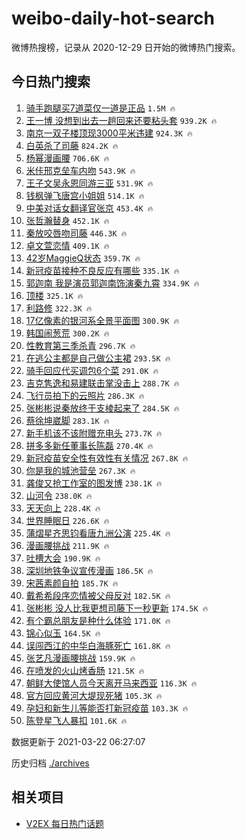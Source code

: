 # weibo-daily-hot-search

微博热搜榜，记录从 2020-12-29 日开始的微博热门搜索。

## 今日热门搜索

<!-- BEGIN -->

1. [骑手跑腿买7道菜仅一道是正品](https://s.weibo.com/weibo?q=%23%E9%AA%91%E6%89%8B%E8%B7%91%E8%85%BF%E4%B9%B07%E9%81%93%E8%8F%9C%E4%BB%85%E4%B8%80%E9%81%93%E6%98%AF%E6%AD%A3%E5%93%81%23&Refer=top) `1.5M 🔥`
1. [王一博 没想到出去一趟回来还要粘头套](https://s.weibo.com/weibo?q=%E7%8E%8B%E4%B8%80%E5%8D%9A%20%E6%B2%A1%E6%83%B3%E5%88%B0%E5%87%BA%E5%8E%BB%E4%B8%80%E8%B6%9F%E5%9B%9E%E6%9D%A5%E8%BF%98%E8%A6%81%E7%B2%98%E5%A4%B4%E5%A5%97&Refer=top) `939.2K 🔥`
1. [南京一双子楼顶现3000平米违建](https://s.weibo.com/weibo?q=%23%E5%8D%97%E4%BA%AC%E4%B8%80%E5%8F%8C%E5%AD%90%E6%A5%BC%E9%A1%B6%E7%8E%B03000%E5%B9%B3%E7%B1%B3%E8%BF%9D%E5%BB%BA%23&Refer=top) `924.3K 🔥`
1. [白英杀了司藤](https://s.weibo.com/weibo?q=%E7%99%BD%E8%8B%B1%E6%9D%80%E4%BA%86%E5%8F%B8%E8%97%A4&Refer=top) `824.2K 🔥`
1. [杨幂漫画腰](https://s.weibo.com/weibo?q=%23%E6%9D%A8%E5%B9%82%E6%BC%AB%E7%94%BB%E8%85%B0%23&Refer=top) `706.6K 🔥`
1. [米佧邢克垒车内吻](https://s.weibo.com/weibo?q=%23%E7%B1%B3%E4%BD%A7%E9%82%A2%E5%85%8B%E5%9E%92%E8%BD%A6%E5%86%85%E5%90%BB%23&Refer=top) `543.9K 🔥`
1. [王子文吴永恩同游三亚](https://s.weibo.com/weibo?q=%23%E7%8E%8B%E5%AD%90%E6%96%87%E5%90%B4%E6%B0%B8%E6%81%A9%E5%90%8C%E6%B8%B8%E4%B8%89%E4%BA%9A%23&Refer=top) `531.9K 🔥`
1. [钱枫弹飞唐宫小姐姐](https://s.weibo.com/weibo?q=%23%E9%92%B1%E6%9E%AB%E5%BC%B9%E9%A3%9E%E5%94%90%E5%AE%AB%E5%B0%8F%E5%A7%90%E5%A7%90%23&Refer=top) `514.1K 🔥`
1. [中美对话女翻译官张京](https://s.weibo.com/weibo?q=%23%E4%B8%AD%E7%BE%8E%E5%AF%B9%E8%AF%9D%E5%A5%B3%E7%BF%BB%E8%AF%91%E5%AE%98%E5%BC%A0%E4%BA%AC%23&Refer=top) `453.4K 🔥`
1. [张哲瀚替身](https://s.weibo.com/weibo?q=%23%E5%BC%A0%E5%93%B2%E7%80%9A%E6%9B%BF%E8%BA%AB%23&Refer=top) `452.1K 🔥`
1. [秦放咬唇吻司藤](https://s.weibo.com/weibo?q=%23%E7%A7%A6%E6%94%BE%E5%92%AC%E5%94%87%E5%90%BB%E5%8F%B8%E8%97%A4%23&Refer=top) `446.3K 🔥`
1. [卓文萱恋情](https://s.weibo.com/weibo?q=%23%E5%8D%93%E6%96%87%E8%90%B1%E6%81%8B%E6%83%85%23&Refer=top) `409.1K 🔥`
1. [42岁MaggieQ状态](https://s.weibo.com/weibo?q=%2342%E5%B2%81MaggieQ%E7%8A%B6%E6%80%81%23&Refer=top) `359.7K 🔥`
1. [新冠疫苗接种不良反应有哪些](https://s.weibo.com/weibo?q=%23%E6%96%B0%E5%86%A0%E7%96%AB%E8%8B%97%E6%8E%A5%E7%A7%8D%E4%B8%8D%E8%89%AF%E5%8F%8D%E5%BA%94%E6%9C%89%E5%93%AA%E4%BA%9B%23&Refer=top) `335.1K 🔥`
1. [郭迦南 我是演员郭迦南饰演秦九霄](https://s.weibo.com/weibo?q=%E9%83%AD%E8%BF%A6%E5%8D%97%20%E6%88%91%E6%98%AF%E6%BC%94%E5%91%98%E9%83%AD%E8%BF%A6%E5%8D%97%E9%A5%B0%E6%BC%94%E7%A7%A6%E4%B9%9D%E9%9C%84&Refer=top) `334.9K 🔥`
1. [顶楼](https://s.weibo.com/weibo?q=%E9%A1%B6%E6%A5%BC&Refer=top) `325.1K 🔥`
1. [利路修](https://s.weibo.com/weibo?q=%E5%88%A9%E8%B7%AF%E4%BF%AE&Refer=top) `322.3K 🔥`
1. [17亿像素的银河系全景平面图](https://s.weibo.com/weibo?q=%2317%E4%BA%BF%E5%83%8F%E7%B4%A0%E7%9A%84%E9%93%B6%E6%B2%B3%E7%B3%BB%E5%85%A8%E6%99%AF%E5%B9%B3%E9%9D%A2%E5%9B%BE%23&Refer=top) `300.9K 🔥`
1. [韩国闹葱荒](https://s.weibo.com/weibo?q=%23%E9%9F%A9%E5%9B%BD%E9%97%B9%E8%91%B1%E8%8D%92%23&Refer=top) `300.2K 🔥`
1. [性教育第三季杀青](https://s.weibo.com/weibo?q=%23%E6%80%A7%E6%95%99%E8%82%B2%E7%AC%AC%E4%B8%89%E5%AD%A3%E6%9D%80%E9%9D%92%23&Refer=top) `296.7K 🔥`
1. [在逃公主都是自己做公主裙](https://s.weibo.com/weibo?q=%E5%9C%A8%E9%80%83%E5%85%AC%E4%B8%BB%E9%83%BD%E6%98%AF%E8%87%AA%E5%B7%B1%E5%81%9A%E5%85%AC%E4%B8%BB%E8%A3%99&Refer=top) `293.5K 🔥`
1. [骑手回应代买调包6个菜](https://s.weibo.com/weibo?q=%E9%AA%91%E6%89%8B%E5%9B%9E%E5%BA%94%E4%BB%A3%E4%B9%B0%E8%B0%83%E5%8C%856%E4%B8%AA%E8%8F%9C&Refer=top) `291.0K 🔥`
1. [吉克隽逸和易建联击掌没击上](https://s.weibo.com/weibo?q=%23%E5%90%89%E5%85%8B%E9%9A%BD%E9%80%B8%E5%92%8C%E6%98%93%E5%BB%BA%E8%81%94%E5%87%BB%E6%8E%8C%E6%B2%A1%E5%87%BB%E4%B8%8A%23&Refer=top) `288.7K 🔥`
1. [飞行员拍下的云照片](https://s.weibo.com/weibo?q=%23%E9%A3%9E%E8%A1%8C%E5%91%98%E6%8B%8D%E4%B8%8B%E7%9A%84%E4%BA%91%E7%85%A7%E7%89%87%23&Refer=top) `286.3K 🔥`
1. [张彬彬说秦放终于支棱起来了](https://s.weibo.com/weibo?q=%23%E5%BC%A0%E5%BD%AC%E5%BD%AC%E8%AF%B4%E7%A7%A6%E6%94%BE%E7%BB%88%E4%BA%8E%E6%94%AF%E6%A3%B1%E8%B5%B7%E6%9D%A5%E4%BA%86%23&Refer=top) `284.5K 🔥`
1. [蔡徐坤崴脚](https://s.weibo.com/weibo?q=%23%E8%94%A1%E5%BE%90%E5%9D%A4%E5%B4%B4%E8%84%9A%23&Refer=top) `283.1K 🔥`
1. [新手机该不该附赠充电头](https://s.weibo.com/weibo?q=%23%E6%96%B0%E6%89%8B%E6%9C%BA%E8%AF%A5%E4%B8%8D%E8%AF%A5%E9%99%84%E8%B5%A0%E5%85%85%E7%94%B5%E5%A4%B4%23&Refer=top) `273.7K 🔥`
1. [拼多多新任董事长陈磊](https://s.weibo.com/weibo?q=%E6%8B%BC%E5%A4%9A%E5%A4%9A%E6%96%B0%E4%BB%BB%E8%91%A3%E4%BA%8B%E9%95%BF%E9%99%88%E7%A3%8A&Refer=top) `270.4K 🔥`
1. [新冠疫苗安全性有效性有关情况](https://s.weibo.com/weibo?q=%23%E6%96%B0%E5%86%A0%E7%96%AB%E8%8B%97%E5%AE%89%E5%85%A8%E6%80%A7%E6%9C%89%E6%95%88%E6%80%A7%E6%9C%89%E5%85%B3%E6%83%85%E5%86%B5%23&Refer=top) `267.8K 🔥`
1. [你是我的城池营垒](https://s.weibo.com/weibo?q=%E4%BD%A0%E6%98%AF%E6%88%91%E7%9A%84%E5%9F%8E%E6%B1%A0%E8%90%A5%E5%9E%92&Refer=top) `267.3K 🔥`
1. [龚俊又抢工作室的图发博](https://s.weibo.com/weibo?q=%23%E9%BE%9A%E4%BF%8A%E5%8F%88%E6%8A%A2%E5%B7%A5%E4%BD%9C%E5%AE%A4%E7%9A%84%E5%9B%BE%E5%8F%91%E5%8D%9A%23&Refer=top) `238.1K 🔥`
1. [山河令](https://s.weibo.com/weibo?q=%E5%B1%B1%E6%B2%B3%E4%BB%A4&Refer=top) `238.0K 🔥`
1. [天天向上](https://s.weibo.com/weibo?q=%E5%A4%A9%E5%A4%A9%E5%90%91%E4%B8%8A&Refer=top) `228.4K 🔥`
1. [世界睡眠日](https://s.weibo.com/weibo?q=%23%E4%B8%96%E7%95%8C%E7%9D%A1%E7%9C%A0%E6%97%A5%23&Refer=top) `226.6K 🔥`
1. [蒲熠星齐思钧看唐九洲公演](https://s.weibo.com/weibo?q=%23%E8%92%B2%E7%86%A0%E6%98%9F%E9%BD%90%E6%80%9D%E9%92%A7%E7%9C%8B%E5%94%90%E4%B9%9D%E6%B4%B2%E5%85%AC%E6%BC%94%23&Refer=top) `225.4K 🔥`
1. [漫画腰挑战](https://s.weibo.com/weibo?q=%23%E6%BC%AB%E7%94%BB%E8%85%B0%E6%8C%91%E6%88%98%23&Refer=top) `211.9K 🔥`
1. [吐槽大会](https://s.weibo.com/weibo?q=%E5%90%90%E6%A7%BD%E5%A4%A7%E4%BC%9A&Refer=top) `190.9K 🔥`
1. [深圳地铁争议宣传漫画](https://s.weibo.com/weibo?q=%E6%B7%B1%E5%9C%B3%E5%9C%B0%E9%93%81%E4%BA%89%E8%AE%AE%E5%AE%A3%E4%BC%A0%E6%BC%AB%E7%94%BB&Refer=top) `186.5K 🔥`
1. [宋茜素颜自拍](https://s.weibo.com/weibo?q=%23%E5%AE%8B%E8%8C%9C%E7%B4%A0%E9%A2%9C%E8%87%AA%E6%8B%8D%23&Refer=top) `185.7K 🔥`
1. [戴希希段序恋情被父母反对](https://s.weibo.com/weibo?q=%23%E6%88%B4%E5%B8%8C%E5%B8%8C%E6%AE%B5%E5%BA%8F%E6%81%8B%E6%83%85%E8%A2%AB%E7%88%B6%E6%AF%8D%E5%8F%8D%E5%AF%B9%23&Refer=top) `182.5K 🔥`
1. [张彬彬 没人比我更想司藤下一秒更新](https://s.weibo.com/weibo?q=%E5%BC%A0%E5%BD%AC%E5%BD%AC%20%E6%B2%A1%E4%BA%BA%E6%AF%94%E6%88%91%E6%9B%B4%E6%83%B3%E5%8F%B8%E8%97%A4%E4%B8%8B%E4%B8%80%E7%A7%92%E6%9B%B4%E6%96%B0&Refer=top) `174.5K 🔥`
1. [有个霸总朋友是种什么体验](https://s.weibo.com/weibo?q=%23%E6%9C%89%E4%B8%AA%E9%9C%B8%E6%80%BB%E6%9C%8B%E5%8F%8B%E6%98%AF%E7%A7%8D%E4%BB%80%E4%B9%88%E4%BD%93%E9%AA%8C%23&Refer=top) `171.0K 🔥`
1. [锦心似玉](https://s.weibo.com/weibo?q=%E9%94%A6%E5%BF%83%E4%BC%BC%E7%8E%89&Refer=top) `164.5K 🔥`
1. [误闯西江的中华白海豚死亡](https://s.weibo.com/weibo?q=%E8%AF%AF%E9%97%AF%E8%A5%BF%E6%B1%9F%E7%9A%84%E4%B8%AD%E5%8D%8E%E7%99%BD%E6%B5%B7%E8%B1%9A%E6%AD%BB%E4%BA%A1&Refer=top) `161.8K 🔥`
1. [张艺凡漫画腰挑战](https://s.weibo.com/weibo?q=%23%E5%BC%A0%E8%89%BA%E5%87%A1%E6%BC%AB%E7%94%BB%E8%85%B0%E6%8C%91%E6%88%98%23&Refer=top) `159.9K 🔥`
1. [在喷发的火山烤香肠](https://s.weibo.com/weibo?q=%23%E5%9C%A8%E5%96%B7%E5%8F%91%E7%9A%84%E7%81%AB%E5%B1%B1%E7%83%A4%E9%A6%99%E8%82%A0%23&Refer=top) `121.5K 🔥`
1. [朝鲜大使馆人员今天离开马来西亚](https://s.weibo.com/weibo?q=%E6%9C%9D%E9%B2%9C%E5%A4%A7%E4%BD%BF%E9%A6%86%E4%BA%BA%E5%91%98%E4%BB%8A%E5%A4%A9%E7%A6%BB%E5%BC%80%E9%A9%AC%E6%9D%A5%E8%A5%BF%E4%BA%9A&Refer=top) `116.3K 🔥`
1. [官方回应黄河大堤现死猪](https://s.weibo.com/weibo?q=%23%E5%AE%98%E6%96%B9%E5%9B%9E%E5%BA%94%E9%BB%84%E6%B2%B3%E5%A4%A7%E5%A0%A4%E7%8E%B0%E6%AD%BB%E7%8C%AA%23&Refer=top) `105.3K 🔥`
1. [孕妇和新生儿等能否打新冠疫苗](https://s.weibo.com/weibo?q=%23%E5%AD%95%E5%A6%87%E5%92%8C%E6%96%B0%E7%94%9F%E5%84%BF%E7%AD%89%E8%83%BD%E5%90%A6%E6%89%93%E6%96%B0%E5%86%A0%E7%96%AB%E8%8B%97%23&Refer=top) `103.3K 🔥`
1. [陈登星飞人暴扣](https://s.weibo.com/weibo?q=%E9%99%88%E7%99%BB%E6%98%9F%E9%A3%9E%E4%BA%BA%E6%9A%B4%E6%89%A3&Refer=top) `101.6K 🔥`

数据更新于 2021-03-22 06:27:07

<!-- END -->

历史归档 [./archives](./archives)

## 相关项目

- [V2EX 每日热门话题](https://github.com/boojack/v2ex-daily-hot-topic)
